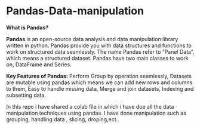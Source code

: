 # Pandas-Data-manipulation
**What is Pandas?**

**Pandas** is an open-source data analysis and data manipulation library written in python. 
Pandas provide you with data structures and functions to work on structured data seamlessly. 
The name Pandas refer to “Panel Data”, which means a structured dataset. Pandas have two main classes to work on, DataFrame and Series.


**Key Features of Pandas:**
   Perform Group by operation seamlessly,
   Datasets are mutable using pandas which means we can add new rows and columns to them,
   Easy to handle missing data,
   Merge and join datasets,
   Indexing and subsetting data.


In this repo i have shared a colab file in which i have doe all the data manipulation techniques using pandas.
I have done manipulation such as grouping, handling data , slicing, droping,ect..
